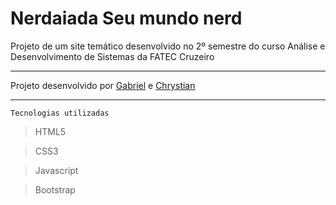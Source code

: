 # Nerdaiada Seu mundo nerd

Projeto de um site temático desenvolvido no 2º semestre do curso Análise e Desenvolvimento de Sistemas da FATEC Cruzeiro

---

Projeto desenvolvido por 
[Gabriel](https://www.instagram.com/gabrielmodesto5/) e
[Chrystian](https://www.instagram.com/chrystian.tv/)

---

```
Tecnologias utilizadas
```

> HTML5

> CSS3

> Javascript

> Bootstrap